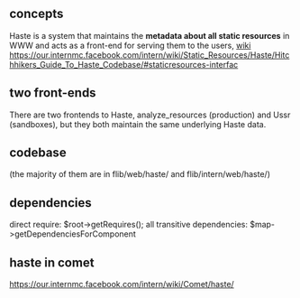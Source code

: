 ## concepts
Haste is a system that maintains the **metadata about all static resources** in WWW and acts as a front-end for serving them to the users, [wiki](https://our.internmc.facebook.com/intern/wiki/Static_Resources/Haste/?breadcrumb_event=wiki_click_breadcrumb_direct_link)
https://our.internmc.facebook.com/intern/wiki/Static_Resources/Haste/Hitchhikers_Guide_To_Haste_Codebase/#staticresources-interfac
## two front-ends
There are two frontends to Haste, analyze_resources (production) and Ussr (sandboxes), but they both maintain the same underlying Haste data.
## codebase
(the majority of them are in flib/web/haste/ and flib/intern/web/haste/)
## dependencies
direct require: $root->getRequires();
all transitive dependencies: $map->getDependenciesForComponent

## haste in comet
https://our.internmc.facebook.com/intern/wiki/Comet/haste/

